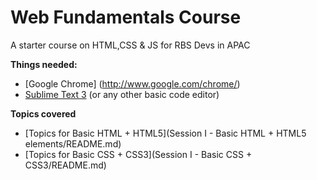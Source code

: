 # Web Fundamentals Course

A starter course on HTML,CSS & JS for RBS Devs in APAC

**Things needed:**
* [Google Chrome] (http://www.google.com/chrome/)
* [Sublime Text 3](http://www.sublimetext.com/3) (or any other basic code editor)

**Topics covered**
* [Topics for Basic HTML + HTML5](Session I - Basic HTML + HTML5 elements/README.md)
* [Topics for Basic CSS + CSS3](Session I - Basic CSS + CSS3/README.md)

